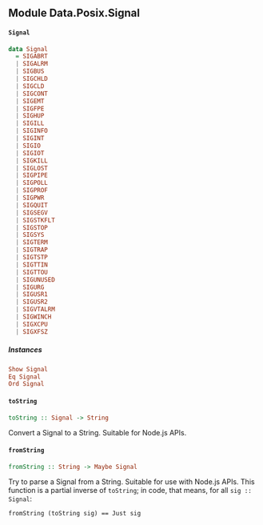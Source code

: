 ## Module Data.Posix.Signal

#### `Signal`

``` purescript
data Signal
  = SIGABRT
  | SIGALRM
  | SIGBUS
  | SIGCHLD
  | SIGCLD
  | SIGCONT
  | SIGEMT
  | SIGFPE
  | SIGHUP
  | SIGILL
  | SIGINFO
  | SIGINT
  | SIGIO
  | SIGIOT
  | SIGKILL
  | SIGLOST
  | SIGPIPE
  | SIGPOLL
  | SIGPROF
  | SIGPWR
  | SIGQUIT
  | SIGSEGV
  | SIGSTKFLT
  | SIGSTOP
  | SIGSYS
  | SIGTERM
  | SIGTRAP
  | SIGTSTP
  | SIGTTIN
  | SIGTTOU
  | SIGUNUSED
  | SIGURG
  | SIGUSR1
  | SIGUSR2
  | SIGVTALRM
  | SIGWINCH
  | SIGXCPU
  | SIGXFSZ
```

##### Instances
``` purescript
Show Signal
Eq Signal
Ord Signal
```

#### `toString`

``` purescript
toString :: Signal -> String
```

Convert a Signal to a String. Suitable for Node.js APIs.

#### `fromString`

``` purescript
fromString :: String -> Maybe Signal
```

Try to parse a Signal from a String. Suitable for use with Node.js APIs.
This function is a partial inverse of `toString`; in code, that means, for
all `sig :: Signal`:

  `fromString (toString sig) == Just sig`



